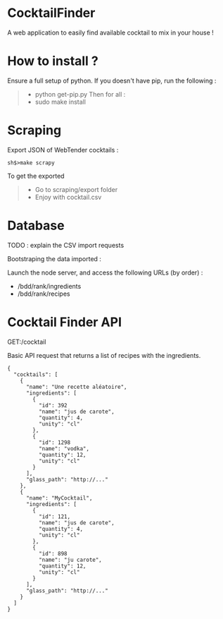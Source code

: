 # CocktailFinder
A web application to easily find available cocktail to mix in your house !

How to install ?
================

Ensure a full setup of python.
If you doesn't have pip, run the following :
> - python get-pip.py
Then for all :
> - sudo make install

Scraping
========

Export JSON of WebTender cocktails :
```
sh$>make scrapy
```

To get the exported
> - Go to scraping/export folder
> - Enjoy with cocktail.csv


Database
========

TODO : explain the CSV import requests

Bootstraping the data imported :

Launch the node server, and access the following URLs (by order) :

- /bdd/rank/ingredients
- /bdd/rank/recipes


Cocktail Finder API
===================

GET:/cocktail

Basic API request that returns a list of recipes with the ingredients.

```
{
  "cocktails": [
    {
      "name": "Une recette aléatoire",
      "ingredients": [
        {
          "id": 392
          "name": "jus de carote",
          "quantity": 4,
          "unity": "cl"
        },
        {
          "id": 1298
          "name": "vodka",
          "quantity": 12,
          "unity": "cl"
        }
      ],
      "glass_path": "http://..."
    },
    {
      "name": "MyCocktail",
      "ingredients": [
        {
          "id": 121,
          "name": "jus de carote",
          "quantity": 4,
          "unity": "cl"
        },
        {
          "id": 898
          "name": "ju carote",
          "quantity": 12,
          "unity": "cl"
        }
      ],
      "glass_path": "http://..."
    }
  ]
}
```
